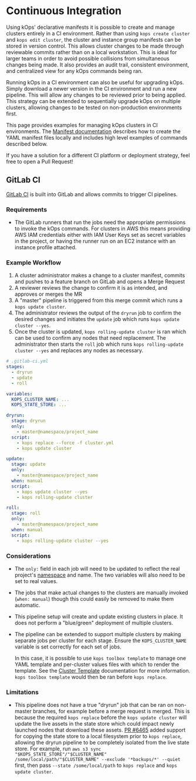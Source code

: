 # Continuous Integration

Using kOps' declarative manifests it is possible to create and manage clusters entirely in a CI environment.
Rather than using `kops create cluster` and `kops edit cluster`, the cluster and instance group manifests can be stored in version control.
This allows cluster changes to be made through reviewable commits rather than on a local workstation.
This is ideal for larger teams in order to avoid possible collisions from simultaneous changes being made.
It also provides an audit trail, consistent environment, and centralized view for any kOps commands being ran.

Running kOps in a CI environment can also be useful for upgrading kOps.
Simply download a newer version in the CI environment and run a new pipeline.
This will allow any changes to be reviewed prior to being applied.
This strategy can be extended to sequentially upgrade kOps on multiple clusters, allowing changes to be tested on non-production environments first.

This page provides examples for managing kOps clusters in CI environments.
The [Manifest documentation](./manifests_and_customizing_via_api.md) describes how to create the YAML manifest files locally and includes high level examples of commands described below.

If you have a solution for a different CI platform or deployment strategy, feel free to open a Pull Request!

## GitLab CI

[GitLab CI](https://about.gitlab.com/product/continuous-integration/) is built into GitLab and allows commits to trigger CI pipelines.

### Requirements

* The GitLab runners that run the jobs need the appropriate permissions to invoke the kOps commands.
  For clusters in AWS this means providing AWS IAM credentials either with IAM User Keys set as secret variables in the project, or having the runner run on an EC2 instance with an instance profile attached.


### Example Workflow

1. A cluster administrator makes a change to a cluster manifest, commits and pushes to a feature branch on GitLab and opens a Merge Request
2. A reviewer reviews the change to confirm it is as intended, and approves or merges the MR
3. A "master" pipeline is triggered from this merge commit which runs a `kops update cluster`.
4. The administrator reviews the output of the `dryrun` job to confirm the desired changes and initiates the `update` job which runs `kops update cluster --yes`.
5. Once the cluster is updated, `kops rolling-update cluster` is ran which can be used to confirm any nodes that need replacement. The administrator then starts the `roll` job which runs `kops rolling-update cluster --yes` and replaces any nodes as necessary.

```yaml
# .gitlab-ci.yml
stages:
  - dryrun
  - update
  - roll

variables:
  KOPS_CLUSTER_NAME: ...
  KOPS_STATE_STORE: ...

dryrun:
  stage: dryrun
  only:
    - master@namespace/project_name
  script:
    - kops replace --force -f cluster.yml
    - kops update cluster

update:
  stage: update
  only:
    - master@namespace/project_name
  when: manual
  script:
    - kops update cluster --yes
    - kops rolling-update cluster

roll:
  stage: roll
  only:
    - master@namespace/project_name
  when: manual
  script:
    - kops rolling-update cluster --yes
```

### Considerations

* The `only:` field in each job will need to be updated to reflect the real project's [namespace](https://docs.gitlab.com/ce/user/group/#namespaces) and name.
  The two variables will also need to be set to real values.
* The jobs that make actual changes to the clusters are manually invoked (`when: manual`) though this could easily be removed to make them automatic.
* This pipeline setup will create and update existing clusters in place. It does not perform a "blue/green" deployment of multiple clusters.
* The pipeline can be extended to support multiple clusters by making separate jobs per cluster for each stage.
  Ensure the `KOPS_CLUSTER_NAME` variable is set correctly for each set of jobs.

  In this case, it is possible to use `kops toolbox template` to manage one YAML template and per-cluster values files with which to render the template.
  See the [Cluster Template](./operations/cluster_template.md) documentation for more information.
  `kops toolbox template` would then be ran before `kops replace`.

### Limitations

* This pipeline does not have a true "dryrun" job that can be ran on non-master branches, for example before a merge request is merged.
  This is because the required `kops replace` before the `kops update cluster` will update the live assets in the state store which could impact newly launched nodes that download these assets.
  [PR #6465](https://github.com/kubernetes/kops/pull/6465) added support for copying the state store to a local filesystem prior to `kops replace`, allowing the dryrun pipeline to be completely isolated from the live state store. For example, run `aws s3 sync "$KOPS_STATE_STORE"/"$CLUSTER_NAME" /some/local/path/"$CLUSTER_NAME" --exclude '*backups/*' --quiet` first, then pass `--state /some/local/path` to `kops replace` and `kops update cluster`.

